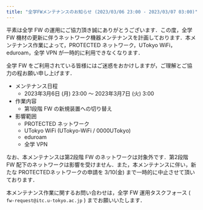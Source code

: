 ```yaml
---
title: "全学FWメンテナンスのお知らせ (2023/03/06 23:00 - 2023/03/07 03:00)"
---
```


平素は全学 FW の運用にご協力頂き誠にありがとうございます．この度，全学 FW 機材の更新に伴うネットワーク機器メンテナンスを計画しております．本メンテナンス作業によって，PROTECTED ネットワーク，UTokyo WiFi，eduroam，全学 VPN が一時的に利用できなくなります．

全学 FW をご利用されている皆様にはご迷惑をおかけしますが，ご理解とご協力の程お願い申し上げます．

- メンテナンス日程
    - 2023年3月6日 (月) 23:00 〜 2023年3月7日 (火) 3:00
- 作業内容
    - 第1段階 FW の新規装置への切り替え
- 影響範囲
    - PROTECTED ネットワーク
    - UTokyo WiFi (UTokyo-WiFi / 0000UTokyo)
    - eduroam
    - 全学 VPN

なお、本メンテナンスは第2段階 FW のネットワークは対象外です．第2段階 FW 配下のネットワークは影響を受けません．また，本メンテナンスに伴い，新たな PROTECTEDネットワークの申請を 3/10(金) まで一時的に中止させて頂いております．

本メンテナンス作業に関するお問い合わせは，全学 FW 運用タスクフォース ( `fw-request@itc.u-tokyo.ac.jp` ) までお願いいたします．
